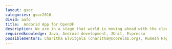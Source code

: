```yaml
---
layout: gsoc
categories: gsoc2016
divid: aafo
title:  Andorid App for OpenDF
description: We are in a stage that world is moving ahead with the cloud and mobile ready applications. Currently OpenDF is a matured web application and we want to extend our capabilities to the next level. You will develop the mobile app to a selected platform and will also write the UI test cases and unit test cases.
requiredknowledge: Java, Android development, JUnit, Espresso
possiblementors: Charitha Elvitgala (charitha@scorelab.org), Rumesh Hapuarachchi (rehrumesh@gmail.com)
---
```

